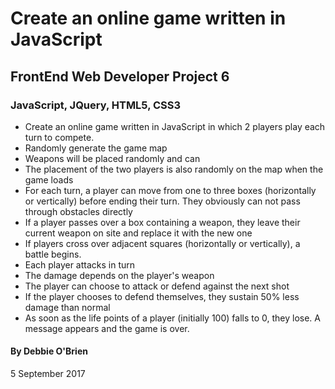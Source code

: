 # Create an online game written in JavaScript
## FrontEnd Web Developer Project 6
### JavaScript, JQuery, HTML5, CSS3


* Create an online game written in JavaScript in which 2 players play each turn to compete. 
* Randomly generate the game map
* Weapons will be placed randomly and can 
* The placement of the two players is also randomly on the map when the game loads
* For each turn, a player can move from one to three boxes (horizontally or vertically) before ending their turn. They obviously can not pass through obstacles directly
* If a player passes over a box containing a weapon, they leave their current weapon on site and replace it with the new one
* If players cross over adjacent squares (horizontally or vertically), a battle begins.
* Each player attacks in turn
* The damage depends on the player's weapon
* The player can choose to attack or defend against the next shot
* If the player chooses to defend themselves, they sustain 50% less damage than normal
* As soon as the life points of a player (initially 100) falls to 0, they lose. A message appears and the game is over.

#### By Debbie O'Brien
5 September 2017